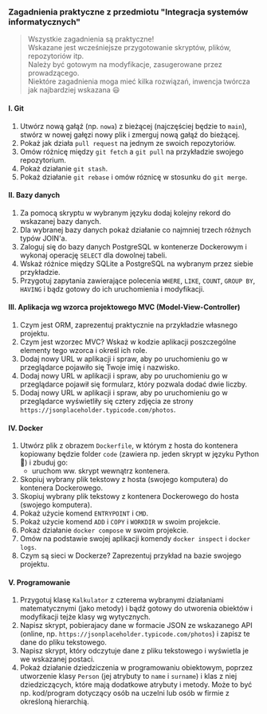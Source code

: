 ### Zagadnienia praktyczne z przedmiotu "Integracja systemów informatycznych"
> Wszystkie zagadnienia są praktyczne!  
> Wskazane jest wcześniejsze przygotowanie skryptów, plików, repozytoriów itp.  
> Należy być gotowym na modyfikacje, zasugerowane przez prowadzącego.  
> Niektóre zagadnienia moga mieć kilka rozwiązań, inwencja twórcza jak najbardziej wskazana :smiley:
 
#### I. Git
1. Utwórz nową gałąź (np. `nowa`) z bieżącej (najczęściej będzie to `main`), stwórz w nowej gałęzi nowy plik i zmerguj nową gałąź do bieżącej.
2. Pokaż jak działa `pull request` na jednym ze swoich repozytoriów.
3. Omów różnicę między `git fetch` a `git pull` na przykładzie swojego repozytorium.
4. Pokaż działanie `git stash`.
5. Pokaż działanie `git rebase` i omów róznicę w stosunku do `git merge`.

#### II. Bazy danych
1. Za pomocą skryptu w wybranym języku dodaj kolejny rekord do wskazanej bazy danych.
2. Dla wybranej bazy danych pokaż działanie co najmniej trzech różnych typów JOIN'a.
3. Zaloguj się do bazy danych PostgreSQL w kontenerze Dockerowym i wykonaj operację `SELECT` dla dowolnej tabeli.
4. Wskaż różnice między SQLite a PostgreSQL na wybranym przez siebie przykładzie.
5. Przygotuj zapytania zawierające polecenia `WHERE`, `LIKE`, `COUNT`, `GROUP BY`, `HAVING` i bądz gotowy do ich uruchomienia i modyfikacji.

#### III. Aplikacja wg wzorca projektowego MVC (Model-View-Controller)
1. Czym jest ORM, zaprezentuj praktycznie na przykładzie własnego projektu.
2. Czym jest wzorzec MVC? Wskaż w kodzie aplikacji poszczególne elementy tego wzorca i określ ich role.
3. Dodaj nowy URL w aplikacji i spraw, aby po uruchomieniu go w przeglądarce pojawiło się Twoje imię i nazwisko.
4. Dodaj nowy URL w aplikacji i spraw, aby po uruchomieniu go w przeglądarce pojawił się formularz, który pozwala dodać dwie liczby.
5. Dodaj nowy URL w aplikacji i spraw, aby po uruchomieniu go w przeglądarce wyświetliły się cztery zdjęcia ze strony `https://jsonplaceholder.typicode.com/photos`.

#### IV. Docker
1. Utwórz plik z obrazem `Dockerfile`, w którym z hosta do kontenera kopiowany będzie folder `code` (zawiera np. jeden skrypt w języku Python :snake:) i zbuduj go:  
    - uruchom ww. skrypt wewnątrz kontenera.
2. Skopiuj wybrany plik tekstowy z hosta (swojego komputera) do kontenera Dockerowego.
3. Skopiuj wybrany plik tekstowy z kontenera Dockerowego do hosta (swojego komputera).
4. Pokaż użycie komend `ENTRYPOINT` i `CMD`.
5. Pokaż użycie komend `ADD` i `COPY` i `WORKDIR` w swoim projekcie.
6. Pokaż działanie `docker compose` w swoim projekcie.
7. Omów na podstawie swojej aplikacji komendy `docker inspect` i `docker logs`.
8. Czym są sieci w Dockerze? Zaprezentuj przykład na bazie swojego projektu.

#### V. Programowanie
1. Przygotuj klasę `Kalkulator` z czterema wybranymi działaniami matematycznymi (jako metody) i bądź gotowy do utworenia obiektów i modyfikacji tejże klasy wg wytycznych.  
2. Napisz skrypt, pobierajacy dane w formacie JSON ze wskazanego API (online, np. `https://jsonplaceholder.typicode.com/photos`) i zapisz te dane do pliku tekstowego.  
3. Napisz skrypt, który odczytuje dane z pliku tekstowego i wyświetla je we wskazanej postaci.
4. Pokaż działanie dziedziczenia w programowaniu obiektowym, poprzez utworzenie klasy `Person` (jej atrybuty to `name` i `surname`) i klas z niej dziedziczących, które mają dodatkowe atrybuty i metody.
   Może to być np. kod/program dotyczący osób na uczelni lub osób w firmie z określoną hierarchią.

